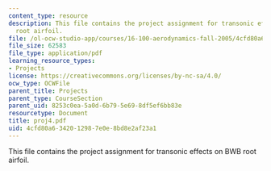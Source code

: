```yaml
---
content_type: resource
description: This file contains the project assignment for transonic effects on BWB
  root airfoil.
file: /ol-ocw-studio-app/courses/16-100-aerodynamics-fall-2005/4cfd80a6342012987e0e8bd8e2af23a1_proj4.pdf
file_size: 62583
file_type: application/pdf
learning_resource_types:
- Projects
license: https://creativecommons.org/licenses/by-nc-sa/4.0/
ocw_type: OCWFile
parent_title: Projects
parent_type: CourseSection
parent_uid: 8253c0ea-5a0d-6b79-5e69-8df5ef6bb83e
resourcetype: Document
title: proj4.pdf
uid: 4cfd80a6-3420-1298-7e0e-8bd8e2af23a1
---
```

This file contains the project assignment for transonic effects on BWB root airfoil.